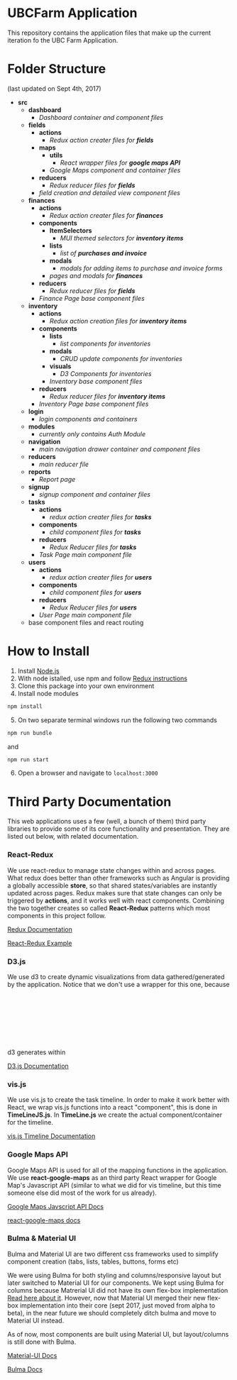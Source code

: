 # UBCFarm Application
This repository contains the application files that make up the current iteration fo the UBC Farm Application. 

# Folder Structure
(last updated on Sept 4th, 2017)
* **src**
	* **dashboard**
		* *Dashboard container and component files*
	* **fields**
		* **actions**
			* *Redux action creater files for **fields*** 
		* **maps**
			* **utils**
				* *React wrapper files for **google maps API***
			* *Google Maps component and container files*
		* **reducers**
			* *Redux reducer files for **fields***
		* *field creation and detailed view component files*
	* **finances**
		* **actions**
			* *Redux action creater files for **finances***
		* **components**
			* **ItemSelectors**
				* *MUI themed selectors for **inventory items***
			* **lists**
				* *list of **purchases and invoice***
			* **modals**
				* *modals for adding items to purchase and invoice forms*
			* *pages and modals for **finances***
		* **reducers**
			* *Redux reducer files for **fields***
		* *Finance Page base component files*
	* **inventory**
		* **actions**
			* *Redux action creation files for **inventory items***
		* **components** 
			* **lists**
				* *list components for inventories*
			* **modals**
				* *CRUD update components for inventories*
			* **visuals**
				* *D3 Components for inventories*
			* *Inventory base component files*
		* **reducers**
			* *Redux reducer files for **inventory items***
		* *Inventory Page base component files*
	* **login**
		* *login components and containers*
	* **modules**
		* *currently only contains Auth Module*
	* **navigation**
		* *main navigation drawer container and component files*
	* **reducers**
		* *main reducer file*
	* **reports**
		* *Report page*
	* **signup**
		* *signup component and container files*
	* **tasks**
		* **actions**
			* *redux action creater files for **tasks***
		* **components**
			* *child component files for **tasks***
		* **reducers**
			* *Redux Reducer files for **tasks***
		* *Task Page main component file*
	* **users**
		* **actions**
			* *redux action creater files for **users***
		* **components**
			* *child component files for **users***
		* **reducers**
			* *Redux Reducer files for **users***
		* *User Page main component file*
	* base component files and react routing


# How to Install
1. Install [Node.js](https://nodejs.org/en/)
2. With node istalled, use npm and follow [Redux instructions](http://redux.js.org/docs/basics/UsageWithReact.html)
3. Clone this package into your own environment
4. Install node modules
```bash
npm install
```
5. On two separate terminal windows run the following two commands
```bash
npm run bundle
```
and
```bash
npm run start
```
6. Open a browser and navigate to ```localhost:3000``` 

# Third Party Documentation
This web applications uses a few (well, a bunch of them) third party libraries to provide some of its core functionality and presentation. They are listed out below, with related documentation. 
### React-Redux
We use react-redux to manage state changes within and across pages. What redux does better than other frameworks such as Angular is providing a globally accessible **store**, so that shared states/variables are instantly updated across pages. Redux makes sure that state changes can only be triggered by **actions**, and it works well with react components. Combining the two together creates so called **React-Redux** patterns which most components in this project follow.

[Redux Documentation](http://redux.js.org/)

[React-Redux Example](http://redux.js.org/docs/basics/ExampleTodoList.html)

### D3.js
We use d3 to create dynamic visualizations from data gathered/generated by the application. Notice that we don't use a wrapper for this one, because d3 generates within <svg> tags whose inner content is handled by d3 only and not the DOM/React anymore.

[D3.js Documentation](https://d3js.org/)

### vis.js
We use vis.js to create the task timeline. In order to make it work better with React, we wrap vis.js functions into a react "component", this is done in **TimeLineJS.js**. In **TimeLine.js** we create the actual component/container for the timeline.

[vis.js Timeline Documentation](http://visjs.org/docs/timeline/)

### Google Maps API
Google Maps API is used for all of the mapping functions in the application. We use **react-google-maps** as an third party React wrapper for Google Map's Javascript API (similar to what we did for vis timeline, but this time someone else did most of the work for us already).

[Google Maps Javscript API Docs](https://developers.google.com/maps/documentation/javascript/tutorial)

[react-google-maps docs](https://tomchentw.github.io/react-google-maps/#introduction)

### Bulma & Material UI
Bulma and Material UI are two different css frameworks used to simplify component creation (tabs, lists, tables, buttons, forms etc)

We were using Bulma for both styling and columns/responsive layout but later switched to Material UI for our components. We kept using Bulma for columns because Matrerial UI did not have its own flex-box implementation [Read here about it](https://stackoverflow.com/questions/33671469/material-ui-and-grid-system). However, now that Material UI merged their new flex-box implementation into their core (sept 2017, just moved from alpha to beta), in the near future we should completely ditch bulma and move to Material UI instead.

As of now, most components are built using Material UI, but layout/columns is still done with Bulma.

[Material-UI Docs](http://www.material-ui.com/#/)

[Bulma Docs](https://bulma.io/)

